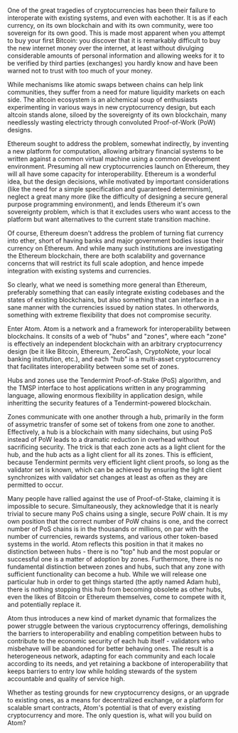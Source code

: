 One of the great tragedies of cryptocurrencies has been their failure to interoperate with existing systems, and even with eachother.
It is as if each currency, on its own blockchain and with its own community, were too sovereign for its own good.
This is made most apparent when you attempt to buy your first Bitcoin: you discover that it is remarkably 
difficult to buy the new internet money over the internet, at least without divulging considerable amounts of personal information and 
allowing weeks for it to be verified by third parties (exchanges) you hardly know and have been warned not to trust with too much of your money.	

While mechanisms like atomic swaps between chains can help link communities,
they suffer from a need for mature liquidity markets on each side.
The altcoin ecosystem is an alchemical soup of enthusiasts experimenting in various ways in new cryptocurrency design,
but each altcoin stands alone, siloed by the sovereignty of its own blockchain, 
many needlessly wasting electricty through convoluted Proof-of-Work (PoW) designs.

Ethereum sought to address the problem, somewhat indirectly, by inventing a new platform for computation, 
allowing arbitrary financial systems to be written against a common virtual machine using a common development environment.
Presuming all new cryptocurrencies launch on Ethereum, they will all have some capacity for interoperability.
Ethereum is a wonderful idea, but the design decisions, while motivated by important considerations
(like the need for a simple specification and guaranteed determinism), neglect a great many more 
(like the difficulty of designing a secure general purpose programming environment),
and lends Ethereum it's own sovereignty problem, which is that it excludes users who want access to the platform
but want alternatives to the current state transition machine.

Of course, Ethereum doesn't address the problem of turning fiat currency into ether,
short of having banks and major government bodies issue their currency on Ethereum.
And while many such institutions are investigating the Ethereum blockchain,
there are both scalability and governance concerns that will restrict its full scale adoption,
and hence impede integration with existing systems and currencies.

So clearly, what we need is something more general than Ethereum, 
preferably something that can easily integrate existing codebases and the states of existing blockchains,
but also something that can interface in a sane manner with the currencies issued by nation states.
In otherwords, something with extreme flexibility that does not compromise security.

Enter Atom. Atom is a network and a framework for interoperability between blockchains.
It consits of a web of "hubs" and "zones", where each "zone" is effectively an independent blockchain
with an arbitrary cryptocurrency design (be it like Bitcoin, Ethereum, ZeroCash, CryptoNote, your local banking institution, etc.), 
and each "hub" is a multi-asset cryptocurrency that facilitates interoperability between some set of zones.

Hubs and zones use the Tendermint Proof-of-Stake (PoS) algorithm, 
and the TMSP interface to host applications written in any programming language,
allowing enormous flexibility in application design,
while inheritting the security features of a Tendermint-powered blockchain.

Zones communicate with one another through a hub, 
primarily in the form of assymetric transfer of some set of tokens from one zone to another.
Effectively, a hub is a blockchain with many sidechains, 
but using PoS instead of PoW leads to a dramatic reduction in overhead without sacrificing security.
The trick is that each zone acts as a light client for the hub, and the hub acts as a light client for all its zones.
This is efficient, because Tendermint permits very efficient light client proofs, so long as the validator set is known,
which can be achieved by ensuring the light client synchronizes with validator set changes at least as often as they are permitted to occur.

Many people have rallied against the use of Proof-of-Stake, claiming it is impossible to secure.
Simultaneously, they acknowledge that it is nearly trivial to secure many PoS chains
using a single, secure PoW chain. It is my own position that the correct number of PoW chains is one,
and the correct number of PoS chains is in the thousands or millions, on par with the number of currencies, rewards systems, and various 
other token-based systems in the world.
Atom reflects this position in that it makes no distinction between hubs - there is no "top" hub and the most popular or
successful one is a matter of adoption by zones. Furthermore, there is no fundamental distinction between zones and hubs,
such that any zone with sufficient functionality can become a hub.
While we will release one particular hub in order to get things started (the aptly named Adam hub),
there is nothing stopping this hub from becoming obsolete as other hubs, even the likes of Bitcoin or Ethereum themselves,
come to compete with it, and potentially replace it.

Atom thus introduces a new kind of market dynamic that formalizes the power struggle between the
various cryptocurrency offerings, demolishing the barriers to interoperability and enabling
competition between hubs to contribute to the economic security of each hub itself - 
validators who misbehave will be abandoned for better behaving ones.
The result is a heterogeneous network, adapting for each community and each locale according to its needs,
and yet retaining a backbone of interoperability that keeps 
barriers to entry low while holding stewards of the system accountable and quality of service high.

Whether as testing grounds for new cryptocurrency designs, or an upgrade to existing ones, 
as a means for decentralized exchange, or a platform for scalable smart contracts,
Atom's potential is that of every existing cryptocurrency and more. 
The only question is, what will you build on Atom?

